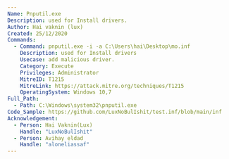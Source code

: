 ```yaml
---
Name: Pnputil.exe
Description: used for Install drivers.
Author: Hai vaknin (lux)
Created: 25/12/2020
Commands:
  - Command: pnputil.exe -i -a C:\Users\hai\Desktop\mo.inf
    Description: used for Install drivers
    Usecase: add malicious driver.
    Category: Execute
    Privileges: Administrator
    MitreID: T1215
    MitreLink: https://attack.mitre.org/techniques/T1215
    OperatingSystem: Windows 10,7
Full_Path:
  - Path: C:\Windows\system32\pnputil.exe
Code_Sample: https://github.com/LuxNoBulIshit/test.inf/blob/main/inf
Acknowledgement:
  - Person: Hai Vaknin(Lux)
    Handle: "LuxNoBulIshit"
  - Person: Avihay eldad
    Handle: "aloneliassaf"
---
```

